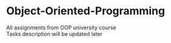 # Object-Oriented-Programming
All assignments from OOP university course   
Tasks description will be updated later
